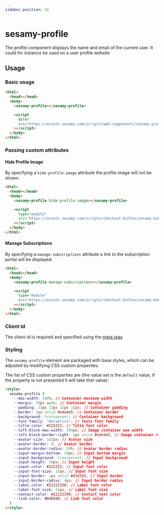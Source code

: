 ```yaml
---
sidebar_position: 10
---
```


# sesamy-profile

The profile component displays the name and email of the current user. It could for instance be used on a user profile website

## Usage

### Basic usage

```html
<html>
  <head></head>
  <body>
    <sesamy-profile></sesamy-profile>

    <script
      defer
      src="https://assets.sesamy.com/scripts/web-components/sesamy-profile.min.js"
    ></script>
  </body>
</html>
```

### Passing custom attributes

#### Hide Profile Image

By specifying a `hide-profile-image` attribute the profile image will not be shown.

```html
<html>
  <head></head>
  <body>
    <sesamy-profile hide-profile-image></sesamy-profile>

    <script
      type="module"
      src="https://assets.sesamy.com/scripts/checkout-button/sesamy-bundle.min.js"
    ></script>
  </body>
</html>
```

#### Manage Subscriptions

By specifying a `manage-subscriptions` attribute a link to the subscription portal will be displayed.

```html
<html>
  <head></head>
  <body>
    <sesamy-profile manage-subscriptions></sesamy-profile>

    <script
      type="module"
      src="https://assets.sesamy.com/scripts/checkout-button/sesamy-bundle.min.js"
    ></script>
  </body>
</html>
```

### Client Id

The client-id is required and specified using the [meta tags](/docs/news-widget/meta-tags.md)

### Styling

The `sesamy-profile` element are packaged with base styles, which can be adjusted by modifying CSS custom properties.

The list of CSS custom properties are (the value set is the `default` value, if the property is not presented it will take that value):

```html
<style>
  sesamy-profile {
    --max-width: 100%; // Container maximum width
    --margin: 30px auto; // Container margin
    --padding: 23px 32px 32px 32px; // Container padding
    --border: 1px solid #e4e4e5; // Container border
    --background: transparent; // Container background
    --font-family: "Helvetica"; // Texts font family
    --title-color: #222222; // Title font color
    --left-block-max-width: 300px; // Image container max width
    --left-block-border-right: 1px solid #e4e4e5; // Image container right border (divider)
    --avatar-size: 182px; // Avatar size
    --avatar-border: 0; // Avatar border
    --avatar-border-radius: 50%; // Avatar border radius
    --input-margin-bottom: 20px; // Input bottom margin
    --input-background: transparent; // Input background
    --input-height: 50px; // Input height
    --input-color: #222222; // Input font color
    --input-font-size: 15px; // Input font size
    --input-border: 1px solid #d3d3d3; // Input border
    --input-border-radius: 4px; // Input border radius
    --label-color: #22222250; // Label font color
    --label-font-size: 15px; // Label font size
    --contact-color: #22222299; // Contact text color
    --link-color: #0d66d0; // Link font color
  }
</style>
```
